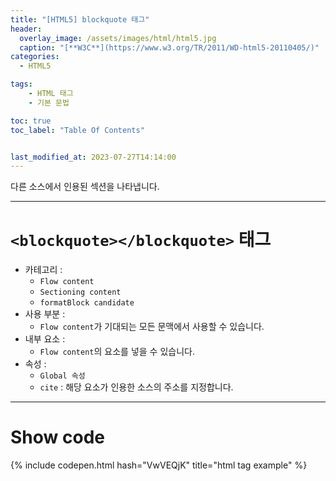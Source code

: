 ```yaml
---
title: "[HTML5] blockquote 태그"
header:
  overlay_image: /assets/images/html/html5.jpg
  caption: "[**W3C**](https://www.w3.org/TR/2011/WD-html5-20110405/)"
categories:
  - HTML5

tags:
    - HTML 태그
    - 기본 문법

toc: true
toc_label: "Table Of Contents"


last_modified_at: 2023-07-27T14:14:00
---
```


다른 소스에서 인용된 섹션을 나타냅니다.

---

# `<blockquote></blockquote>` 태그

- 카테고리 : 
  - `Flow content`
  - `Sectioning content`
  - `formatBlock candidate`
- 사용 부분 : 
  - `Flow content`가 기대되는 모든 문맥에서 사용할 수 있습니다.
- 내부 요소 : 
  - `Flow content`의 요소를 넣을 수 있습니다.
- 속성 : 
  - `Global 속성`
  - `cite` : 해당 요소가 인용한 소스의 주소를 지정합니다.

---

# Show code
{% include codepen.html hash="VwVEQjK" title="html tag example" %}